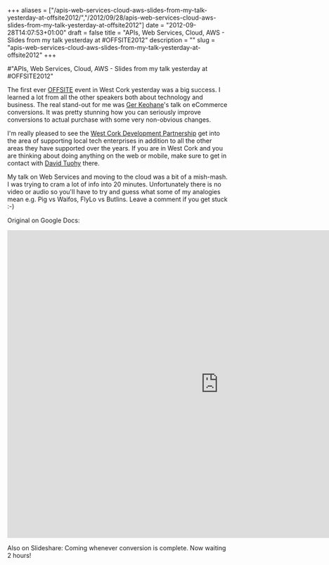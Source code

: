 +++
aliases = ["/apis-web-services-cloud-aws-slides-from-my-talk-yesterday-at-offsite2012/","/2012/09/28/apis-web-services-cloud-aws-slides-from-my-talk-yesterday-at-offsite2012"]
date = "2012-09-28T14:07:53+01:00"
draft = false
title = "APIs, Web Services, Cloud, AWS - Slides from my talk yesterday at #OFFSITE2012"
description = ""
slug = "apis-web-services-cloud-aws-slides-from-my-talk-yesterday-at-offsite2012"
+++

#"APIs, Web Services, Cloud, AWS - Slides from my talk yesterday at #OFFSITE2012"

The first ever <a href="http://www.offsite.ie">OFFSITE</a> event in West Cork yesterday was a big success. I learned a lot from all the other speakers both about technology and business. The real stand-out for me was <a href="http://twitter.com/sf9">Ger Keohane</a>'s talk on eCommerce conversions. It was pretty stunning how you can seriously improve conversions to actual purchase with some very non-obvious changes.

I'm really pleased to see the <a href="http://www.wcdp.ie/">West Cork Development Partnership</a> get into the area of supporting local tech enterprises in addition to all the other areas they have supported over the years. If you are in West Cork and you are thinking about doing anything on the web or mobile, make sure to get in contact with <a href="mailto:david@wcdp.ie">David Tuohy</a> there.

My talk on Web Services and moving to the cloud was a bit of a mish-mash. I was trying to cram a lot of info into 20 minutes. Unfortunately there is no video or audio so you'll have to try and guess what some of my analogies mean e.g. Pig vs Waifos, FlyLo vs Butlins. Leave a comment if you get stuck :-)

Original on Google Docs:

<iframe src="https://docs.google.com/presentation/embed?id=1jUY2i_Ayur9OLWzScCznS0dhd5vcQEMyEsmx18zkNUo&start=false&loop=false&delayms=3000" frameborder="0" width="960" height="700" allowfullscreen="true" mozallowfullscreen="true" webkitallowfullscreen="true"></iframe>

Also on Slideshare:
Coming whenever conversion is complete. Now waiting 2 hours!

